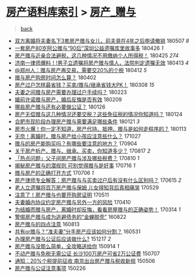 [房产语料库索引](../../README.md)  > [房产_赠与](房产_赠与.md)
====
> [back](../README.md)

- [双方离婚将夫妻名下3套房产赠与女儿，前夫竟在4年之后申请撤销](http://jkwz.applinzi.com/ittc/7096600571798881297.html#%E5%8F%8C%E6%96%B9%E7%A6%BB%E5%A9%9A%E5%B0%86%E5%A4%AB%E5%A6%BB%E5%90%8D%E4%B8%8B3%E5%A5%97%E6%88%BF%E4%BA%A7%E8%B5%A0%E4%B8%8E%E5%A5%B3%E5%84%BF%EF%BC%8C%E5%89%8D%E5%A4%AB%E7%AB%9F%E5%9C%A84%E5%B9%B4%E4%B9%8B%E5%90%8E%E7%94%B3%E8%AF%B7%E6%92%A4%E9%94%80) 180507 *8* 
- [一套房产80岁阿公赠与“90后”深圳公益遗嘱库里故事多](http://jkwz.applinzi.com/ittc/7096223541332804614.html#%E4%B8%80%E5%A5%97%E6%88%BF%E4%BA%A780%E5%B2%81%E9%98%BF%E5%85%AC%E8%B5%A0%E4%B8%8E%E2%80%9C90%E5%90%8E%E2%80%9D%E6%B7%B1%E5%9C%B3%E5%85%AC%E7%9B%8A%E9%81%97%E5%98%B1%E5%BA%93%E9%87%8C%E6%95%85%E4%BA%8B%E5%A4%9A) 180426 *1* 
- [房产赠与近亲合法避税，这几种情况不用缴纳个人所得税！](http://jkwz.applinzi.com/ittc/7095629903015969799.html#%E6%88%BF%E4%BA%A7%E8%B5%A0%E4%B8%8E%E8%BF%91%E4%BA%B2%E5%90%88%E6%B3%95%E9%81%BF%E7%A8%8E%EF%BC%8C%E8%BF%99%E5%87%A0%E7%A7%8D%E6%83%85%E5%86%B5%E4%B8%8D%E7%94%A8%E7%BC%B4%E7%BA%B3%E4%B8%AA%E4%BA%BA%E6%89%80%E5%BE%97%E7%A8%8E%EF%BC%81) 180425 *274* 
- [济南一律师爆料！!男子立遗嘱将房产赠与情人，法院判定遗嘱无效](http://jkwz.applinzi.com/ittc/7091420870633587718.html#%E6%B5%8E%E5%8D%97%E4%B8%80%E5%BE%8B%E5%B8%88%E7%88%86%E6%96%99%EF%BC%81%21%E7%94%B7%E5%AD%90%E7%AB%8B%E9%81%97%E5%98%B1%E5%B0%86%E6%88%BF%E4%BA%A7%E8%B5%A0%E4%B8%8E%E6%83%85%E4%BA%BA%EF%BC%8C%E6%B3%95%E9%99%A2%E5%88%A4%E5%AE%9A%E9%81%97%E5%98%B1%E6%97%A0%E6%95%88) 180413 *4* 
- [@郑州人：赠与房产再交易，需要交20%的个税](http://jkwz.applinzi.com/ittc/7091065231495398417.html#%40%E9%83%91%E5%B7%9E%E4%BA%BA%EF%BC%9A%E8%B5%A0%E4%B8%8E%E6%88%BF%E4%BA%A7%E5%86%8D%E4%BA%A4%E6%98%93%EF%BC%8C%E9%9C%80%E8%A6%81%E4%BA%A420%25%E7%9A%84%E4%B8%AA%E7%A8%8E) 180412 *5* 
- [赠与房产购房时间怎么算？](http://jkwz.applinzi.com/ittc/7087293179772797969.html#%E8%B5%A0%E4%B8%8E%E6%88%BF%E4%BA%A7%E8%B4%AD%E6%88%BF%E6%97%B6%E9%97%B4%E6%80%8E%E4%B9%88%E7%AE%97%EF%BC%9F) 180402  
- [房产过户怎样最省钱？买卖/赠与/继承省钱大PK！](http://jkwz.applinzi.com/ittc/7078128444196258823.html#%E6%88%BF%E4%BA%A7%E8%BF%87%E6%88%B7%E6%80%8E%E6%A0%B7%E6%9C%80%E7%9C%81%E9%92%B1%EF%BC%9F%E4%B9%B0%E5%8D%96%2F%E8%B5%A0%E4%B8%8E%2F%E7%BB%A7%E6%89%BF%E7%9C%81%E9%92%B1%E5%A4%A7PK%EF%BC%81) 180308 *15* 
- [夫妻之间赠与房产需要办理过户手续吗？](http://jkwz.applinzi.com/ittc/7073308301482001419.html#%E5%A4%AB%E5%A6%BB%E4%B9%8B%E9%97%B4%E8%B5%A0%E4%B8%8E%E6%88%BF%E4%BA%A7%E9%9C%80%E8%A6%81%E5%8A%9E%E7%90%86%E8%BF%87%E6%88%B7%E6%89%8B%E7%BB%AD%E5%90%97%EF%BC%9F) 180223  
- [婚前许诺赠与房产，婚后反悔是否有效](http://jkwz.applinzi.com/ittc/7068014078323065863.html#%E5%A9%9A%E5%89%8D%E8%AE%B8%E8%AF%BA%E8%B5%A0%E4%B8%8E%E6%88%BF%E4%BA%A7%EF%BC%8C%E5%A9%9A%E5%90%8E%E5%8F%8D%E6%82%94%E6%98%AF%E5%90%A6%E6%9C%89%E6%95%88) 180209  
- [哪些房产赠与还有必要做公证？](http://jkwz.applinzi.com/ittc/7062672896718013447.html#%E5%93%AA%E4%BA%9B%E6%88%BF%E4%BA%A7%E8%B5%A0%E4%B8%8E%E8%BF%98%E6%9C%89%E5%BF%85%E8%A6%81%E5%81%9A%E5%85%AC%E8%AF%81%EF%BC%9F) 180126  
- [房产无偿赠与这几种情况还要交税？这些免征税的情况你知道吗？](http://jkwz.applinzi.com/ittc/7062143467663131665.html#%E6%88%BF%E4%BA%A7%E6%97%A0%E5%81%BF%E8%B5%A0%E4%B8%8E%E8%BF%99%E5%87%A0%E7%A7%8D%E6%83%85%E5%86%B5%E8%BF%98%E8%A6%81%E4%BA%A4%E7%A8%8E%EF%BC%9F%E8%BF%99%E4%BA%9B%E5%85%8D%E5%BE%81%E7%A8%8E%E7%9A%84%E6%83%85%E5%86%B5%E4%BD%A0%E7%9F%A5%E9%81%93%E5%90%97%EF%BC%9F) 180124  
- [合肥市现阶段办理房产赠与需要满足哪些条件](http://jkwz.applinzi.com/ittc/7061016267698209808.html#%E5%90%88%E8%82%A5%E5%B8%82%E7%8E%B0%E9%98%B6%E6%AE%B5%E5%8A%9E%E7%90%86%E6%88%BF%E4%BA%A7%E8%B5%A0%E4%B8%8E%E9%9C%80%E8%A6%81%E6%BB%A1%E8%B6%B3%E5%93%AA%E4%BA%9B%E6%9D%A1%E4%BB%B6) 180121 *3* 
- [房市火爆！你一定不知道，房产代持、抵押、赠与是如何走程序的？](http://jkwz.applinzi.com/ittc/7057993718747890695.html#%E6%88%BF%E5%B8%82%E7%81%AB%E7%88%86%EF%BC%81%E4%BD%A0%E4%B8%80%E5%AE%9A%E4%B8%8D%E7%9F%A5%E9%81%93%EF%BC%8C%E6%88%BF%E4%BA%A7%E4%BB%A3%E6%8C%81%E3%80%81%E6%8A%B5%E6%8A%BC%E3%80%81%E8%B5%A0%E4%B8%8E%E6%98%AF%E5%A6%82%E4%BD%95%E8%B5%B0%E7%A8%8B%E5%BA%8F%E7%9A%84%EF%BC%9F) 180113  
- [无奈！离婚时，赠与房产给小孩应注意些什么？](http://jkwz.applinzi.com/ittc/7029046468902650897.html#%E6%97%A0%E5%A5%88%EF%BC%81%E7%A6%BB%E5%A9%9A%E6%97%B6%EF%BC%8C%E8%B5%A0%E4%B8%8E%E6%88%BF%E4%BA%A7%E7%BB%99%E5%B0%8F%E5%AD%A9%E5%BA%94%E6%B3%A8%E6%84%8F%E4%BA%9B%E4%BB%80%E4%B9%88%EF%BC%9F) 171027  
- [赠与的房产能购买吗？有哪些要注意的地方？](http://jkwz.applinzi.com/ittc/7009474747539391504.html#%E8%B5%A0%E4%B8%8E%E7%9A%84%E6%88%BF%E4%BA%A7%E8%83%BD%E8%B4%AD%E4%B9%B0%E5%90%97%EF%BC%9F%E6%9C%89%E5%93%AA%E4%BA%9B%E8%A6%81%E6%B3%A8%E6%84%8F%E7%9A%84%E5%9C%B0%E6%96%B9%EF%BC%9F) 170904  
- [关于房产析产、赠与、继承、买卖，你知道多少？](http://jkwz.applinzi.com/ittc/7002734283243127824.html#%E5%85%B3%E4%BA%8E%E6%88%BF%E4%BA%A7%E6%9E%90%E4%BA%A7%E3%80%81%E8%B5%A0%E4%B8%8E%E3%80%81%E7%BB%A7%E6%89%BF%E3%80%81%E4%B9%B0%E5%8D%96%EF%BC%8C%E4%BD%A0%E7%9F%A5%E9%81%93%E5%A4%9A%E5%B0%91%EF%BC%9F) 170817 *2* 
- [「热点问题」父子间房产赠与涉及哪些税费？](http://jkwz.applinzi.com/ittc/7000135065655575569.html#%E3%80%8C%E7%83%AD%E7%82%B9%E9%97%AE%E9%A2%98%E3%80%8D%E7%88%B6%E5%AD%90%E9%97%B4%E6%88%BF%E4%BA%A7%E8%B5%A0%E4%B8%8E%E6%B6%89%E5%8F%8A%E5%93%AA%E4%BA%9B%E7%A8%8E%E8%B4%B9%EF%BC%9F) 170810 *1* 
- [揭秘房产赠与的潜规则 可别觉得赠与是好事](http://jkwz.applinzi.com/ittc/6990799290669466640.html#%E6%8F%AD%E7%A7%98%E6%88%BF%E4%BA%A7%E8%B5%A0%E4%B8%8E%E7%9A%84%E6%BD%9C%E8%A7%84%E5%88%99+%E5%8F%AF%E5%88%AB%E8%A7%89%E5%BE%97%E8%B5%A0%E4%B8%8E%E6%98%AF%E5%A5%BD%E4%BA%8B) 170716 *1* 
- [赠与房产的正确打开方式](http://jkwz.applinzi.com/ittc/6987206052855415825.html#%E8%B5%A0%E4%B8%8E%E6%88%BF%E4%BA%A7%E7%9A%84%E6%AD%A3%E7%A1%AE%E6%89%93%E5%BC%80%E6%96%B9%E5%BC%8F) 170706 *1* 
- [房产律师专业解答：房产赠与与买卖过户后有没有什么区别吗？](http://jkwz.applinzi.com/ittc/6979445702282183684.html#%E6%88%BF%E4%BA%A7%E5%BE%8B%E5%B8%88%E4%B8%93%E4%B8%9A%E8%A7%A3%E7%AD%94%EF%BC%9A%E6%88%BF%E4%BA%A7%E8%B5%A0%E4%B8%8E%E4%B8%8E%E4%B9%B0%E5%8D%96%E8%BF%87%E6%88%B7%E5%90%8E%E6%9C%89%E6%B2%A1%E6%9C%89%E4%BB%80%E4%B9%88%E5%8C%BA%E5%88%AB%E5%90%97%EF%BC%9F) 170615 *2* 
- [老人立遗嘱将百万房产赠与保姆 儿女得知背后真相痛哭](http://jkwz.applinzi.com/ittc/6973168300765742084.html#%E8%80%81%E4%BA%BA%E7%AB%8B%E9%81%97%E5%98%B1%E5%B0%86%E7%99%BE%E4%B8%87%E6%88%BF%E4%BA%A7%E8%B5%A0%E4%B8%8E%E4%BF%9D%E5%A7%86+%E5%84%BF%E5%A5%B3%E5%BE%97%E7%9F%A5%E8%83%8C%E5%90%8E%E7%9C%9F%E7%9B%B8%E7%97%9B%E5%93%AD) 170529  
- [注意了！房产赠与也要开购房证明](http://jkwz.applinzi.com/ittc/6966341650287690757.html#%E6%B3%A8%E6%84%8F%E4%BA%86%EF%BC%81%E6%88%BF%E4%BA%A7%E8%B5%A0%E4%B8%8E%E4%B9%9F%E8%A6%81%E5%BC%80%E8%B4%AD%E6%88%BF%E8%AF%81%E6%98%8E) 170511  
- [夫妻婚内协议约定房产赠与另外一方的风险](http://jkwz.applinzi.com/ittc/6954817757156738052.html#%E5%A4%AB%E5%A6%BB%E5%A9%9A%E5%86%85%E5%8D%8F%E8%AE%AE%E7%BA%A6%E5%AE%9A%E6%88%BF%E4%BA%A7%E8%B5%A0%E4%B8%8E%E5%8F%A6%E5%A4%96%E4%B8%80%E6%96%B9%E7%9A%84%E9%A3%8E%E9%99%A9) 170410  
- [为结婚而赠与房产，离婚时却反悔，看看房屋赠与的正确姿势！](http://jkwz.applinzi.com/ittc/6944893919757337604.html#%E4%B8%BA%E7%BB%93%E5%A9%9A%E8%80%8C%E8%B5%A0%E4%B8%8E%E6%88%BF%E4%BA%A7%EF%BC%8C%E7%A6%BB%E5%A9%9A%E6%97%B6%E5%8D%B4%E5%8F%8D%E6%82%94%EF%BC%8C%E7%9C%8B%E7%9C%8B%E6%88%BF%E5%B1%8B%E8%B5%A0%E4%B8%8E%E7%9A%84%E6%AD%A3%E7%A1%AE%E5%A7%BF%E5%8A%BF%EF%BC%81) 170314 *1* 
- [警惕房产赠与成为逃避债务的“金蝉脱壳”](http://jkwz.applinzi.com/ittc/6869103828305183749.html#%E8%AD%A6%E6%83%95%E6%88%BF%E4%BA%A7%E8%B5%A0%E4%B8%8E%E6%88%90%E4%B8%BA%E9%80%83%E9%81%BF%E5%80%BA%E5%8A%A1%E7%9A%84%E2%80%9C%E9%87%91%E8%9D%89%E8%84%B1%E5%A3%B3%E2%80%9D) 160822  
- [房产赠与的四点注意](http://jkwz.applinzi.com/ittc/6865638591841174533.html#%E6%88%BF%E4%BA%A7%E8%B5%A0%E4%B8%8E%E7%9A%84%E5%9B%9B%E7%82%B9%E6%B3%A8%E6%84%8F) 160813  
- [共有or赠与？“准夫妻”分手房产应该如何分割？](http://jkwz.applinzi.com/ittc/6838306731251467268.html#%E5%85%B1%E6%9C%89or%E8%B5%A0%E4%B8%8E%EF%BC%9F%E2%80%9C%E5%87%86%E5%A4%AB%E5%A6%BB%E2%80%9D%E5%88%86%E6%89%8B%E6%88%BF%E4%BA%A7%E5%BA%94%E8%AF%A5%E5%A6%82%E4%BD%95%E5%88%86%E5%89%B2%EF%BC%9F) 160531  
- [办理房产赠与公证后应该做什么?](http://jkwz.applinzi.com/ittc/6776736579615982597.html#%E5%8A%9E%E7%90%86%E6%88%BF%E4%BA%A7%E8%B5%A0%E4%B8%8E%E5%85%AC%E8%AF%81%E5%90%8E%E5%BA%94%E8%AF%A5%E5%81%9A%E4%BB%80%E4%B9%88%3F) 151217 *2* 
- [房产赠与没那么简单，全攻略送给你](http://jkwz.applinzi.com/ittc/6741870921590342661.html#%E6%88%BF%E4%BA%A7%E8%B5%A0%E4%B8%8E%E6%B2%A1%E9%82%A3%E4%B9%88%E7%AE%80%E5%8D%95%EF%BC%8C%E5%85%A8%E6%94%BB%E7%95%A5%E9%80%81%E7%BB%99%E4%BD%A0) 150914 *1* 
- [不动产赠与免税无需公证 长沙100万房产可省2万公证费](http://jkwz.applinzi.com/ittc/547650611429493249.html#%E4%B8%8D%E5%8A%A8%E4%BA%A7%E8%B5%A0%E4%B8%8E%E5%85%8D%E7%A8%8E%E6%97%A0%E9%9C%80%E5%85%AC%E8%AF%81+%E9%95%BF%E6%B2%99100%E4%B8%87%E6%88%BF%E4%BA%A7%E5%8F%AF%E7%9C%812%E4%B8%87%E5%85%AC%E8%AF%81%E8%B4%B9) 150707  
- [通知：20%个税提前征收 南京出台房产赠与税收新规](http://jkwz.applinzi.com/ittc/547650611408884775.html#%E9%80%9A%E7%9F%A5%EF%BC%9A20%25%E4%B8%AA%E7%A8%8E%E6%8F%90%E5%89%8D%E5%BE%81%E6%94%B6+%E5%8D%97%E4%BA%AC%E5%87%BA%E5%8F%B0%E6%88%BF%E4%BA%A7%E8%B5%A0%E4%B8%8E%E7%A8%8E%E6%94%B6%E6%96%B0%E8%A7%84) 150506  
- [房产赠与公证注意事项](http://jkwz.applinzi.com/ittc/547650611392965889.html#%E6%88%BF%E4%BA%A7%E8%B5%A0%E4%B8%8E%E5%85%AC%E8%AF%81%E6%B3%A8%E6%84%8F%E4%BA%8B%E9%A1%B9) 150226  

